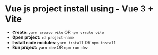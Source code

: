 # Vue js project install using - Vue 3 + Vite

- **Create:** `yarn create vite` OR `npm create vite`
- **Open project:** `cd project-name`
- **Install node modules:** `yarn install` OR `npm install`
- **Run project:** `yarn dev` OR `npm run dev`
